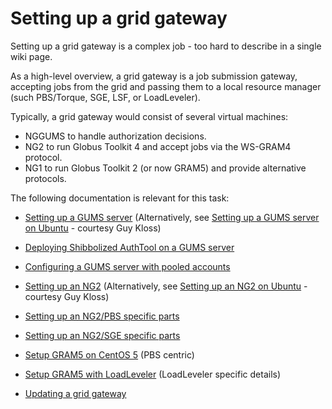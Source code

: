 # Setting up a grid gateway

Setting up a grid gateway is a complex job - too hard to describe in a single wiki page.

As a high-level overview, a grid gateway is a job submission gateway, accepting jobs from the grid and passing them to a local resource manager (such PBS/Torque, SGE, LSF, or LoadLeveler).

Typically, a grid gateway would consist of several virtual machines:

- NGGUMS to handle authorization decisions.
- NG2 to run Globus Toolkit 4 and accept jobs via the WS-GRAM4 protocol.
- NG1 to run Globus Toolkit 2 (or now GRAM5) and provide alternative protocols.

The following documentation is relevant for this task:

- [Setting up a GUMS server](/wiki/spaces/BeSTGRID/pages/3818228918) (Alternatively, see [Setting up a GUMS server on Ubuntu](/wiki/spaces/BeSTGRID/pages/3818228431) - courtesy Guy Kloss)
	
- [Deploying Shibbolized AuthTool on a GUMS server](/wiki/spaces/BeSTGRID/pages/3818228565)
- [Configuring a GUMS server with pooled accounts](/wiki/spaces/BeSTGRID/pages/3818228955)
- [Setting up an NG2](/wiki/spaces/BeSTGRID/pages/3818228585) (Alternatively, see [Setting up an NG2 on Ubuntu](/wiki/spaces/BeSTGRID/pages/3818228397) - courtesy Guy Kloss)
	
- [Setting up an NG2/PBS specific parts](https://reannz.atlassian.net/wiki/pages/createpage.action?spaceKey=BeSTGRID&title=Setting%20up%20an%20NG2%2FPBS%20specific%20parts&linkCreation=true&fromPageId=3818228546)
- [Setting up an NG2/SGE specific parts](https://reannz.atlassian.net/wiki/pages/createpage.action?spaceKey=BeSTGRID&title=Setting%20up%20an%20NG2%2FSGE%20specific%20parts&linkCreation=true&fromPageId=3818228546)

- [Setup GRAM5 on CentOS 5](/wiki/spaces/BeSTGRID/pages/3818228506) (PBS centric)
	
- [Setup GRAM5 with LoadLeveler](/wiki/spaces/BeSTGRID/pages/3818228499) (LoadLeveler specific details)

- [Updating a grid gateway](/wiki/spaces/BeSTGRID/pages/3818228831)
